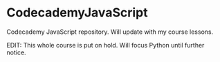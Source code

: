 # CodecademyJavaScript
Codecademy JavaScript repository. Will update with my course lessons. 

EDIT: This whole course is put on hold. Will focus Python until further notice. 
